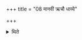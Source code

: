 +++
title = "08 मानवी ऋचौ धाय्ये"

+++

<details><summary>थिते</summary>

मानवी ऋचौ धाय्ये कुर्यात् । मक्षू देववत इत्येतासां द्वे ८
</details>
